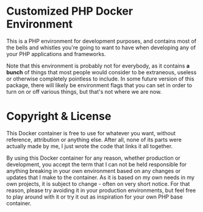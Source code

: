 # Customized PHP Docker Environment

This is a PHP environment for development purposes, and contains most of the
bells and whistles you're going to want to have when developing any of your
PHP applications and frameworks.

Note that this environment is probably not for everybody, as it contains
**a bunch** of things that most people would consider to be extraneous,
useless or otherwise completely pointless to include. In some future version
of this package, there will likely be environment flags that you can set in
order to turn on or off various things, but that's not where we are now.

# Copyright & License

This Docker container is free to use for whatever you want, without reference,
attribution or anything else. After all, none of its parts were actually made
by me, I just wrote the code that links it all together.

By using this Docker container for any reason, whether production or development,
you accept the term that I can not be held responsible for anything breaking in 
your own environment based on any changes or updates that I make to the container.
As it is based on my own needs in my own projects, it is subject to change - often
on very short notice. For that reason, please try avoiding it in your production
environments, but feel free to play around with it or try it out as inspiration
for your own PHP base container.

